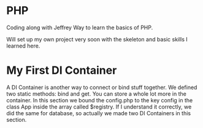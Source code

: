 # PHP
Coding along with Jeffrey Way to learn the basics of PHP.

Will set up my own project very soon with the skeleton and basic skills I learned here.

# My First DI Container
A DI Container is another way to connect or bind stuff together. 
We defined two static methods: bind and get.
You can store a whole lot more in the container.
In this section we bound the config.php to the key config in the class App inside the array called $registry.
If I understand it correctly, we did the same for database, so actually we made two DI Containers in this section.
